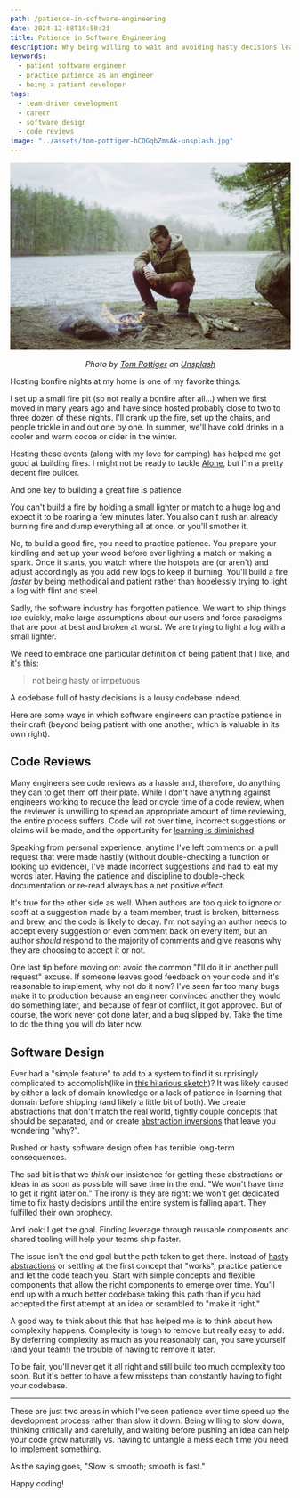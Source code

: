 ```yaml
---
path: /patience-in-software-engineering
date: 2024-12-08T19:50:21
title: Patience in Software Engineering
description: Why being willing to wait and avoiding hasty decisions leads to better software.
keywords:
  - patient software engineer
  - practice patience as an engineer
  - being a patient developer
tags:
  - team-driven development
  - career
  - software design
  - code reviews
image: "../assets/tom-pottiger-hCQGqbZmsAk-unsplash.jpg" 
---
```


<center>

![](../assets/tom-pottiger-hCQGqbZmsAk-unsplash.jpg)

<span class="credit">

<i> 
    
Photo by <a href="https://unsplash.com/@tompottiger?utm_content=creditCopyText&utm_medium=referral&utm_source=unsplash">Tom Pottiger</a> on <a href="https://unsplash.com/photos/a-man-sitting-next-to-a-campfire-near-a-lake-hCQGqbZmsAk?utm_content=creditCopyText&utm_medium=referral&utm_source=unsplash">Unsplash</a>
      
</i>

</span>

</center>

Hosting bonfire nights at my home is one of my favorite things.

I set up a small fire pit (so not really a bonfire after all...) when we first moved in many years ago and have since hosted probably close to two to three dozen of these nights. I'll crank up the fire, set up the chairs, and people trickle in and out one by one. In summer, we'll have cold drinks in a cooler and warm cocoa or cider in the winter.

Hosting these events (along with my love for camping) has helped me get good at building fires. I might not be ready to tackle [Alone](https://dangoslen.me/blog/pick-the-right-tools/), but I'm a pretty decent fire builder.

And one key to building a great fire is patience. 

You can't build a fire by holding a small lighter or match to a huge log and expect it to be roaring a few minutes later. You also can't rush an already burning fire and dump everything all at once, or you'll smother it. 

No, to build a good fire, you need to practice patience. You prepare your kindling and set up your wood before ever lighting a match or making a spark. Once it starts, you watch where the hotspots are (or aren't) and adjust accordingly as you add new logs to keep it burning. You'll build a fire _faster_ by being methodical and patient rather than hopelessly trying to light a log with flint and steel.  

Sadly, the software industry has forgotten patience. We want to ship things _too_ quickly, make large assumptions about our users and force paradigms that are poor at best and broken at worst. We are trying to light a log with a small lighter.

We need to embrace one particular definition of being patient that I like, and it's this:

> not being hasty or impetuous

A codebase full of hasty decisions is a lousy codebase indeed.

Here are some ways in which software engineers can practice patience in their craft (beyond being patient with one another, which is valuable in its own right).

## Code Reviews

Many engineers see code reviews as a hassle and, therefore, do anything they can to get them off their plate. While I don't have anything against engineers working to reduce the lead or cycle time of a code review, when the reviewer is unwilling to spend an appropriate amount of time reviewing, the entire process suffers. Code will rot over time, incorrect suggestions or claims will be made, and the opportunity for [learning is diminished](https://dangoslen.me/blog/whats-the-point-to-code-reviews-anyway/). 

Speaking from personal experience, anytime I've left comments on a pull request that were made hastily (without double-checking a function or looking up evidence), I've made incorrect suggestions and had to eat my words later. Having the patience and discipline to double-check documentation or re-read always has a net positive effect.

It's true for the other side as well. When authors are too quick to ignore or scoff at a suggestion made by a team member, trust is broken, bitterness and brew, and the code is likely to decay. I'm not saying an author needs to accept every suggestion or even comment back on every item, but an author _should_ respond to the majority of comments and give reasons why they are choosing to accept it or not. 

One last tip before moving on: avoid the common "I'll do it in another pull request" excuse. If someone leaves good feedback on your code and it's reasonable to implement, why not do it now? I've seen far too many bugs make it to production because an engineer convinced another they would do something later, and because of fear of conflict, it got approved. But of course, the work never got done later, and a bug slipped by. Take the time to do the thing you will do later now.

## Software Design

Ever had a "simple feature" to add to a system to find it surprisingly complicated to accomplish(like in [this hilarious sketch](https://www.youtube.com/watch?v=y8OnoxKotPQ))? It was likely caused by either a lack of domain knowledge or a lack of patience in learning that domain before shipping (and likely a little bit of both). We create abstractions that don't match the real world, tightly couple concepts that should be separated, and or create [abstraction inversions](https://en.wikipedia.org/wiki/Abstraction_inversion) that leave you wondering "why?".  

Rushed or hasty software design often has terrible long-term consequences. 

The sad bit is that we _think_ our insistence for getting these abstractions or ideas in as soon as possible will save time in the end. "We won't have time to get it right later on." The irony is they are right: we won't get dedicated time to fix hasty decisions until the entire system is falling apart. They fulfilled their own prophecy.

And look: I get the goal. Finding leverage through reusable components and shared tooling will help your teams ship faster. 

The issue isn't the end goal but the path taken to get there. Instead of [hasty abstractions](https://dangoslen.me/blog/why-simple-code-is-better-than-reusable-code/) or settling at the first concept that "works", practice patience and let the code teach you. Start with simple concepts and flexible components that allow the right components to emerge over time. You'll end up with a much better codebase taking this path than if you had accepted the first attempt at an idea or scrambled to "make it right."

A good way to think about this that has helped me is to think about how complexity happens. Complexity is tough to remove but really easy to add. By deferring complexity as much as you reasonably can, you save yourself (and your team!) the trouble of having to remove it later. 

To be fair, you'll never get it all right and still build too much complexity too soon. But it's better to have a few missteps than constantly having to fight your codebase.

---

These are just two areas in which I've seen patience over time speed up the development process rather than slow it down. Being willing to slow down, thinking critically and carefully, and waiting before pushing an idea can help your code grow naturally vs. having to untangle a mess each time you need to implement something.

As the saying goes, "Slow is smooth; smooth is fast."

Happy coding!

